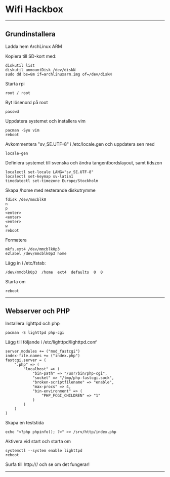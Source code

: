 Wifi Hackbox
============

---

Grundinstallera
---------------

Ladda hem ArchLinux ARM

Kopiera till SD-kort med:

    diskutil list
    diskutil unmountDisk /dev/diskN
    sudo dd bs=8m if=archlinuxarm.img of=/dev/diskN

Starta rpi

    root / root

Byt lösenord på root

    passwd

Uppdatera systemet och installera vim

    pacman -Syu vim
    reboot

Avkommentera "sv_SE.UTF-8" i /etc/locale.gen och uppdatera sen med

    locale-gen

Definiera systemet till svenska och ändra tangentbordslayout, samt tidszon

    localectl set-locale LANG="sv_SE.UTF-8"
    localectl set-keymap sv-latin1
    timedatectl set-timezone Europe/Stockholm
    
Skapa /home med resterande diskutrymme

    fdisk /dev/mmcblk0
    n
    p
    <enter>
    <enter>
    <enter>
    w
    reboot

Formatera

    mkfs.ext4 /dev/mmcblk0p3
    e2label /dev/mmcblk0p3 home

Lägg in i /etc/fstab:

    /dev/mmcblk0p3  /home  ext4  defaults  0  0

Starta om

    reboot

---

Webserver och PHP
-----------------

Installera lighttpd och php

    pacman -S lighttpd php-cgi

Lägg till följande i /etc/lighttpd/lighttpd.conf

    server.modules += ("mod_fastcgi")
    index-file.names += ("index.php")
    fastcgi.server = ( 
        ".php" => (
            "localhost" => ( 
                "bin-path" => "/usr/bin/php-cgi",
                "socket" => "/tmp/php-fastcgi.sock",
                "broken-scriptfilename" => "enable",
                "max-procs" => 4,
                "bin-environment" => (
                    "PHP_FCGI_CHILDREN" => "1"
                )
            )
        )   
    )

Skapa en teststida

    echo "<?php phpinfo(); ?>" >> /srv/http/index.php

Aktivera vid start och starta om

    systemctl --system enable lighttpd
    reboot

Surfa till http://<rpi-IP>/ och se om det fungerar!

---